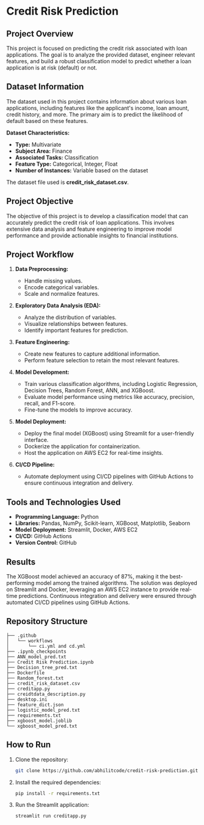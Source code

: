 # Credit Risk Prediction

## Project Overview

This project is focused on predicting the credit risk associated with loan applications. The goal is to analyze the provided dataset, engineer relevant features, and build a robust classification model to predict whether a loan application is at risk (default) or not.

## Dataset Information

The dataset used in this project contains information about various loan applications, including features like the applicant's income, loan amount, credit history, and more. The primary aim is to predict the likelihood of default based on these features.

**Dataset Characteristics:**

- **Type:** Multivariate
- **Subject Area:** Finance
- **Associated Tasks:** Classification
- **Feature Type:** Categorical, Integer, Float
- **Number of Instances:** Variable based on the dataset

The dataset file used is **credit_risk_dataset.csv**.

## Project Objective

The objective of this project is to develop a classification model that can accurately predict the credit risk of loan applications. This involves extensive data analysis and feature engineering to improve model performance and provide actionable insights to financial institutions.

## Project Workflow

1. **Data Preprocessing:**
   - Handle missing values.
   - Encode categorical variables.
   - Scale and normalize features.

2. **Exploratory Data Analysis (EDA):**
   - Analyze the distribution of variables.
   - Visualize relationships between features.
   - Identify important features for prediction.

3. **Feature Engineering:**
   - Create new features to capture additional information.
   - Perform feature selection to retain the most relevant features.

4. **Model Development:**
   - Train various classification algorithms, including Logistic Regression, Decision Trees, Random Forest, ANN, and XGBoost.
   - Evaluate model performance using metrics like accuracy, precision, recall, and F1-score.
   - Fine-tune the models to improve accuracy.

5. **Model Deployment:**
   - Deploy the final model (XGBoost) using Streamlit for a user-friendly interface.
   - Dockerize the application for containerization.
   - Host the application on AWS EC2 for real-time insights.

6. **CI/CD Pipeline:**
   - Automate deployment using CI/CD pipelines with GitHub Actions to ensure continuous integration and delivery.

## Tools and Technologies Used

- **Programming Language:** Python
- **Libraries:** Pandas, NumPy, Scikit-learn, XGBoost, Matplotlib, Seaborn
- **Model Deployment:** Streamlit, Docker, AWS EC2
- **CI/CD:** GitHub Actions
- **Version Control:** GitHub

## Results

The XGBoost model achieved an accuracy of 87%, making it the best-performing model among the trained algorithms. The solution was deployed on Streamlit and Docker, leveraging an AWS EC2 instance to provide real-time predictions. Continuous integration and delivery were ensured through automated CI/CD pipelines using GitHub Actions.

## Repository Structure

```plaintext
├── .github
│   └── workflows
│       └── ci.yml and cd.yml
├── .ipynb_checkpoints
├── ANN_model_pred.txt
├── Credit Risk Prediction.ipynb
├── Decision_tree_pred.txt
├── Dockerfile
├── Random_forest.txt
├── credit_risk_dataset.csv
├── creditapp.py
├── creidtdata_description.py
├── desktop.ini
├── feature_dict.json
├── logistic_model_pred.txt
├── requirements.txt
├── xgboost_model.joblib
└── xgboost_model_pred.txt
```

## How to Run

1. Clone the repository:
   ```bash
   git clone https://github.com/abhilitcode/credit-risk-prediction.git
   ```
2. Install the required dependencies:
   ```bash
   pip install -r requirements.txt
   ```
3. Run the Streamlit application:
   ```bash
   streamlit run creditapp.py
   ```
